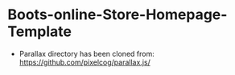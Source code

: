 # Boots-online-Store-Homepage-Template
* Parallax directory has been cloned from: https://github.com/pixelcog/parallax.js/
